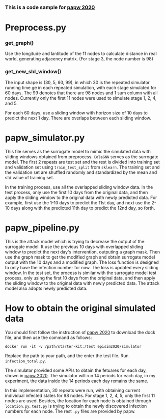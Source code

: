 ### This is a code sample for [papw 2020](https://hzw77-demo.readthedocs.io/en/round2/api.html)

# Preprocess.py
### get_graph()
Use the longitude and lantitude of the 11 nodes to calculate distance in real world, generating adjacency matrix. (For stage 3, the node number is 98)

### get_new_sld_window()
The input shape is (30, 5, 60, 99), in which 30 is the repeated simulator running time.ge in each repeated simulation, with each stage simulated for 60 days. The 99 denotes that there are 98 nodes and 1 sum column with all nodes. Currently only the first 11 nodes were used to simulate stage 1, 2, 4, and 5.

For each 60 days, use a sliding window with horizon size of 10 days to predict the next 1 day. There are overlaps between each sliding window.

# papw_simulator.py
This file serves as the surrogate model to mimic the simulated data with sliding windows obtained from preprocess. `ColaGNN` serves as the surrogate model. The first 2 repeats are test set and the rest is divided into training set and validation set using `train_test_split` from `sklearn`. The training set and the validation set are shuffled randomly and standardized by the mean and std value of training set.

In the training process, use all the overlapped sliding window data. In the test process, only use the first 10 days from the original data, and then apply the sliding window to the original data with newly predicted data. For example, first use the 1-10 days to predict the 11st day, and next use the 2-10 days along with the predicted 11th day to predict the 12nd day, so forth.

# papw_pipeline.py
This is the attack model which is trying to decrease the output of the surrogate model. It use the previous 10 days with overlapped sliding window to predict the next day's intervention, outputing a graph mask. Then use the graph mask to get the modified graph and obtain surrogate model output with the 10 days and a modified graph. The loss function is designed to only have the infection number for now. The loss is updated every sliding window. In the test set, the process is similar with the surrogate model test process, only using the first 10 days from the original data, and then apply the sliding window to the original data with newly predicted data. The attack model also adopts newly predicted data.

# How to obtain the original simulated data
You should first follow the instruction of [papw 2020](https://hzw77-demo.readthedocs.io/en/round2/api.html) to download the dock file, and then use the command as follows:

`docker run -it -v /path/starter-kit:/test episim2020/simulator`

Replace the path to your path, and the enter the test file. Run `infection_total.py`. 

The simulator provided some APIs to obtain the fetuares for each day, shown in [papw 2020](https://hzw77-demo.readthedocs.io/en/round2/api.html). The simulator will run 14 periods for each day, in my experiment, the data inside the 14 periods each day remains the same.

In this implementation, 30 repeats were run, with obtaining current individual infected states for 98 nodes. For stage 1, 2, 4, 5, only the first 11 nodes are used. Besides, the location for each node is obtained through `location.py`. `test.py` is trying to obtain the newly discovered infection numbers for each node. The rest `.py` files are provided by papw.